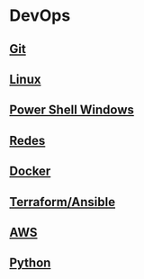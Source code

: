 # DevOps

## [Git](https://github.com/Vicentebg/DevOps/tree/main/Git)

## [Linux](https://github.com/Vicentebg/DevOps/tree/main/Linux)

## [Power Shell Windows](https://github.com/Vicentebg/DevOps/tree/main/Power%20Shell)

## [Redes](https://github.com/Vicentebg/DevOps/tree/main/Redes)

## [Docker](https://github.com/Vicentebg/DevOps/tree/main/Docker)

## [Terraform/Ansible](https://github.com/Vicentebg/DevOps/tree/main/Terraform)

## [AWS](https://github.com/Vicentebg/DevOps/tree/main/AWS)

## [Python](https://github.com/Vicentebg/DevOps/tree/main/Python)
